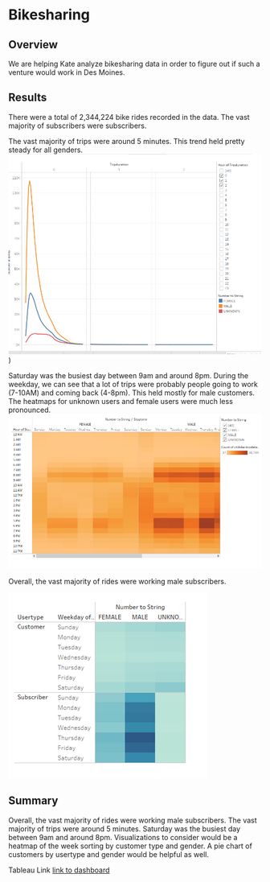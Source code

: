 # Bikesharing

## Overview
We are helping Kate analyze bikesharing data in order to figure out if such a venture would work in Des Moines.

## Results

There were a total of 2,344,224 bike rides recorded in the data. The vast majority of subscribers were subscribers.

The vast majority of trips were around 5 minutes. This trend held pretty steady for all genders.
![trip.png](https://github.com/1fatpanda1/Bikesharing/blob/main/Resources/tripdur%20gender.png))

Saturday was the busiest day between 9am and around 8pm. During the weekday, we can see that a lot of trips were probably people going to work (7-10AM) and coming back (4-8pm). This held mostly for male customers. The heatmaps for unknown users and female users were much less pronounced. 
![heatmap.png](https://github.com/1fatpanda1/Bikesharing/blob/main/Resources/heatmapbygen.png)

Overall, the vast majority of rides were working male subscribers.

![overall.png](https://github.com/1fatpanda1/Bikesharing/blob/main/Resources/heatmap%20of%20type.png)

## Summary

Overall, the vast majority of rides were working male subscribers. The vast majority of trips were around 5 minutes. Saturday was the busiest day between 9am and around 8pm. Visualizations to consider would be a heatmap of the week sorting by customer type and gender. A pie chart of customers by usertype and gender would be helpful as well.



Tableau Link
[link to dashboard](https://public.tableau.com/views/DBC14Challenge/BikesharingAnalysis)
